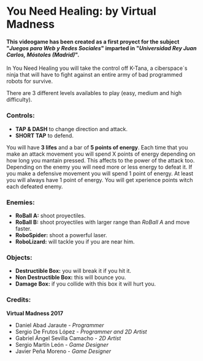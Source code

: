 # You Need Healing: by Virtual Madness

#### This videogame has been created as a first proyect for the subject "_Juegos para Web y Redes Sociales_" imparted in "_Universidad Rey Juan Carlos, Móstoles (Madrid)_".

In You Need Healing you will take the control off K-Tana, a ciberspace´s ninja that will have to fight against an entire army of bad programmed robots for survive.

There are 3 different levels availables to play (easy, medium and high difficulty).

### Controls:
- **TAP & DASH** to change direction and attack. 
- **SHORT TAP** to defend.

You will have **3 lifes** and a bar of **5 points of energy**. Each time that you make an attack movement you will spend X points of energy depending on how long you mantain pressed. This affects to the power of the attack too. Depending on the enemy you will need more or less energy to defeat it. If you make a defensive movement you will spend 1 point of energy. At least you will always have 1 point of energy.
You will get xperience points witch each defeated enemy.

### Enemies:
- **RoBall A:** shoot proyectiles.
- **RoBall B:** shoot proyectiles with larger range than _RoBall A_ and move faster.
- **RoboSpider:** shoot a powerful laser.
- **RoboLizard:** will tackle you if you are near him.

### Objects:
- **Destructible Box:** you will break it if you hit it.
- **Non Destructible Box:** this will bounce you.
- **Damage Box:** if you collide with this box it will hurt you.

### Credits: 
**Virtual Madness 2017**
- Daniel Abad Jaraute - _Programmer_
- Sergio De Frutos López - _Programmer and 2D Artist_
- Gabriel Ángel Sevilla Camacho - _2D Artist_
- Sergio Martín León - _Game Designer_
- Javier Peña Moreno - _Game Designer_
